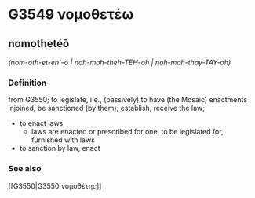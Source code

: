 # G3549 νομοθετέω

## nomothetéō

_(nom-oth-et-eh'-o | noh-moh-theh-TEH-oh | noh-moh-thay-TAY-oh)_

### Definition

from G3550; to legislate, i.e., (passively) to have (the Mosaic) enactments injoined, be sanctioned (by them); establish, receive the law; 

- to enact laws
  - laws are enacted or prescribed for one, to be legislated for, furnished with laws
- to sanction by law, enact

### See also

[[G3550|G3550 νομοθέτης]]
